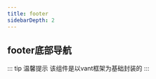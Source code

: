 ```yaml
---
title: footer                  
sidebarDepth: 2
---
```


## footer底部导航

::: tip  温馨提示
该组件是以vant框架为基础封装的
::: 

